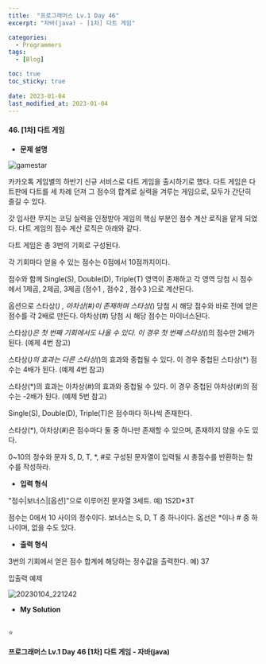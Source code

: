 ```yaml
---
title:  "프로그래머스 Lv.1 Day 46"
excerpt: "자바(java) - [1차] 다트 게임"

categories:
  - Programmers
tags:
  - [Blog]

toc: true
toc_sticky: true
 
date: 2023-01-04
last_modified_at: 2023-01-04
---
```


#### 46. [1차] 다트 게임


- **문제 설명** 

![gamestar](https://user-images.githubusercontent.com/117332830/210561976-3d59811b-3e02-4f5b-bb3f-62fa01ea2dbb.png)


카카오톡 게임별의 하반기 신규 서비스로 다트 게임을 출시하기로 했다. 다트 게임은 다트판에 다트를 세 차례 던져 그 점수의 합계로 실력을 겨루는 게임으로, 모두가 간단히 즐길 수 있다.

갓 입사한 무지는 코딩 실력을 인정받아 게임의 핵심 부분인 점수 계산 로직을 맡게 되었다. 다트 게임의 점수 계산 로직은 아래와 같다.

다트 게임은 총 3번의 기회로 구성된다.

각 기회마다 얻을 수 있는 점수는 0점에서 10점까지이다.

점수와 함께 Single(S), Double(D), Triple(T) 영역이 존재하고 각 영역 당첨 시 점수에서 1제곱, 2제곱, 3제곱 (점수1 , 점수2 , 점수3 )으로 계산된다.

옵션으로 스타상(*) , 아차상(#)이 존재하며 스타상(*) 당첨 시 해당 점수와 바로 전에 얻은 점수를 각 2배로 만든다. 아차상(#) 당첨 시 해당 점수는 마이너스된다.

스타상(*)은 첫 번째 기회에서도 나올 수 있다. 이 경우 첫 번째 스타상(*)의 점수만 2배가 된다. (예제 4번 참고)

스타상(*)의 효과는 다른 스타상(*)의 효과와 중첩될 수 있다. 이 경우 중첩된 스타상(*) 점수는 4배가 된다. (예제 4번 참고)

스타상(*)의 효과는 아차상(#)의 효과와 중첩될 수 있다. 이 경우 중첩된 아차상(#)의 점수는 -2배가 된다. (예제 5번 참고)

Single(S), Double(D), Triple(T)은 점수마다 하나씩 존재한다.

스타상(*), 아차상(#)은 점수마다 둘 중 하나만 존재할 수 있으며, 존재하지 않을 수도 있다.

0~10의 정수와 문자 S, D, T, *, #로 구성된 문자열이 입력될 시 총점수를 반환하는 함수를 작성하라.


- **입력 형식**

"점수|보너스|[옵션]"으로 이루어진 문자열 3세트.
예) 1S2D*3T

점수는 0에서 10 사이의 정수이다.
보너스는 S, D, T 중 하나이다.
옵선은 *이나 # 중 하나이며, 없을 수도 있다.

- **출력 형식**

3번의 기회에서 얻은 점수 합계에 해당하는 정수값을 출력한다.
예) 37




입출력 예제

![20230104_221242](https://user-images.githubusercontent.com/117332830/210562650-99e623f9-967b-4896-9b79-79790aa17791.png)

- **My Solution**

```java

```

⭐

**프로그래머스 Lv.1 Day 46 [1차] 다트 게임 - 자바(java)**